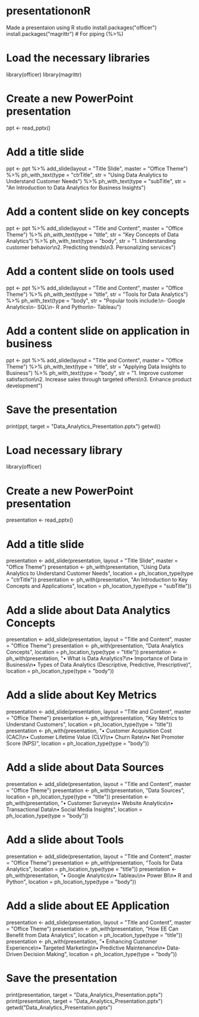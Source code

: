 # presentationonR
Made a presentaion using R studio
install.packages("officer")
install.packages("magrittr")  # For piping (%>%)

# Load the necessary libraries
library(officer)
library(magrittr)

# Create a new PowerPoint presentation
ppt <- read_pptx()

# Add a title slide
ppt <- ppt %>%
  add_slide(layout = "Title Slide", master = "Office Theme") %>%
  ph_with_text(type = "ctrTitle", str = "Using Data Analytics to Understand Customer Needs") %>%
  ph_with_text(type = "subTitle", str = "An Introduction to Data Analytics for Business Insights")

# Add a content slide on key concepts
ppt <- ppt %>%
  add_slide(layout = "Title and Content", master = "Office Theme") %>%
  ph_with_text(type = "title", str = "Key Concepts of Data Analytics") %>%
  ph_with_text(type = "body", str = "1. Understanding customer behavior\n2. Predicting trends\n3. Personalizing services")

# Add a content slide on tools used
ppt <- ppt %>%
  add_slide(layout = "Title and Content", master = "Office Theme") %>%
  ph_with_text(type = "title", str = "Tools for Data Analytics") %>%
  ph_with_text(type = "body", str = "Popular tools include:\n- Google Analytics\n- SQL\n- R and Python\n- Tableau")

# Add a content slide on application in business
ppt <- ppt %>%
  add_slide(layout = "Title and Content", master = "Office Theme") %>%
  ph_with_text(type = "title", str = "Applying Data Insights to Business") %>%
  ph_with_text(type = "body", str = "1. Improve customer satisfaction\n2. Increase sales through targeted offers\n3. Enhance product development")

# Save the presentation
print(ppt, target = "Data_Analytics_Presentation.pptx")
getwd()

# Load necessary library
library(officer)

# Create a new PowerPoint presentation
presentation <- read_pptx()

# Add a title slide
presentation <- add_slide(presentation, layout = "Title Slide", master = "Office Theme")
presentation <- ph_with(presentation, "Using Data Analytics to Understand Customer Needs", location = ph_location_type(type = "ctrTitle"))
presentation <- ph_with(presentation, "An Introduction to Key Concepts and Applications", location = ph_location_type(type = "subTitle"))

# Add a slide about Data Analytics Concepts
presentation <- add_slide(presentation, layout = "Title and Content", master = "Office Theme")
presentation <- ph_with(presentation, "Data Analytics Concepts", location = ph_location_type(type = "title"))
presentation <- ph_with(presentation, "• What is Data Analytics?\n• Importance of Data in Business\n• Types of Data Analytics (Descriptive, Predictive, Prescriptive)", location = ph_location_type(type = "body"))

# Add a slide about Key Metrics
presentation <- add_slide(presentation, layout = "Title and Content", master = "Office Theme")
presentation <- ph_with(presentation, "Key Metrics to Understand Customers", location = ph_location_type(type = "title"))
presentation <- ph_with(presentation, "• Customer Acquisition Cost (CAC)\n• Customer Lifetime Value (CLV)\n• Churn Rate\n• Net Promoter Score (NPS)", location = ph_location_type(type = "body"))

# Add a slide about Data Sources
presentation <- add_slide(presentation, layout = "Title and Content", master = "Office Theme")
presentation <- ph_with(presentation, "Data Sources", location = ph_location_type(type = "title"))
presentation <- ph_with(presentation, "• Customer Surveys\n• Website Analytics\n• Transactional Data\n• Social Media Insights", location = ph_location_type(type = "body"))

# Add a slide about Tools
presentation <- add_slide(presentation, layout = "Title and Content", master = "Office Theme")
presentation <- ph_with(presentation, "Tools for Data Analytics", location = ph_location_type(type = "title"))
presentation <- ph_with(presentation, "• Google Analytics\n• Tableau\n• Power BI\n• R and Python", location = ph_location_type(type = "body"))

# Add a slide about EE Application
presentation <- add_slide(presentation, layout = "Title and Content", master = "Office Theme")
presentation <- ph_with(presentation, "How EE Can Benefit from Data Analytics", location = ph_location_type(type = "title"))
presentation <- ph_with(presentation, "• Enhancing Customer Experience\n• Targeted Marketing\n• Predictive Maintenance\n• Data-Driven Decision Making", location = ph_location_type(type = "body"))

# Save the presentation
print(presentation, target = "Data_Analytics_Presentation.pptx")
print(presentation, target = "Data_Analytics_Presentation.pptx")
getwd("Data_Analytics_Presentation.pptx")
